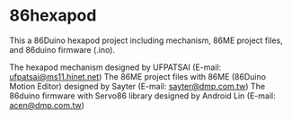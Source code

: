 # 86hexapod
This a 86Duino hexapod project including mechanism, 86ME project files,
and 86duino firmware (.ino).

The hexapod mechanism designed by UFPATSAI (E-mail: ufpatsai@ms11.hinet.net)
The 86ME project files with 86ME (86Duino Motion Editor) designed by Sayter (E-mail: sayter@dmp.com.tw)
The 86duino firmware with Servo86 library designed by Android Lin (E-mail: acen@dmp.com.tw)